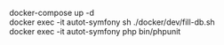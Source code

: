docker-compose up -d<br>
docker exec -it autot-symfony sh ./docker/dev/fill-db.sh<br>
docker exec -it autot-symfony php bin/phpunit<br>

